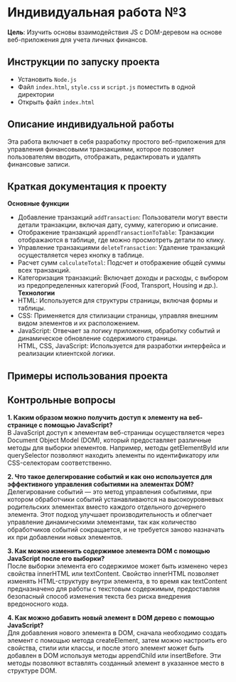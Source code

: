 # Индивидуальная работа №3
**Цель**: Изучить основы взаимодействия JS с DOM-деревом на основе веб-приложения для учета личных финансов.

## Инструкции по запуску проекта
- Установить `Node.js`
- Файл `index.html`, `style.css` и `script.js` поместить в одной директории
- Открыть файл `index.html` 

## Описание индивидуальной работы
Эта работа включает в себя разработку простого веб-приложения для управления финансовыми транзакциями, которое позволяет пользователям вводить, отображать, редактировать и удалять финансовые записи.

## Краткая документация к проекту
**Основные функции** <br>
- Добавление транзакций `addTransaction`: Пользователи могут ввести детали транзакции, включая дату, сумму, категорию и описание.
- Отображение транзакций `appendTransactionToTable`: Транзакции отображаются в таблице, где можно просмотреть детали по клику.
- Управление транзакциями `deleteTransaction`: Удаление транзакций осуществляется через кнопку в таблице.
- Расчет сумм `calculateTotal`: Подсчет и отображение общей суммы всех транзакций.
- Категоризация транзакций: Включает доходы и расходы, с выбором из предопределенных категорий (Food, Transport, Housing и др.).
**Технологии** <br>
- HTML: Используется для структуры страницы, включая формы и таблицы.
- CSS: Применяется для стилизации страницы, управляя внешним видом элементов и их расположением.
- JavaScript: Отвечает за логику приложения, обработку событий и динамическое обновление содержимого страницы.<br>HTML, CSS, JavaScript: Используется для разработки интерфейса и реализации клиентской логики.


## Примеры использования проекта


## Контрольные вопросы

**1. Каким образом можно получить доступ к элементу на веб-странице с помощью JavaScript?**<br>
В JavaScript доступ к элементам веб-страницы осуществляется через Document Object Model (DOM), который предоставляет различные методы для выборки элементов. Например, методы getElementById или querySelector позволяют находить элементы по идентификатору или CSS-селекторам соответственно.

**2. Что такое делегирование событий и как оно используется для эффективного управления событиями на элементах DOM?**<br> 
Делегирование событий — это метод управления событиями, при котором обработчики событий устанавливаются на высокоуровневых родительских элементах вместо каждого отдельного дочернего элемента. Этот подход улучшает производительность и облегчает управление динамическими элементами, так как количество обработчиков событий сокращается, и не требуется заново назначать их при добавлении новых элементов.

**3. Как можно изменить содержимое элемента DOM с помощью JavaScript после его выборки?** <br>
После выборки элемента его содержимое может быть изменено через свойства innerHTML или textContent. Свойство innerHTML позволяет изменять HTML-структуру внутри элемента, в то время как textContent предназначено для работы с текстовым содержимым, предоставляя безопасный способ изменения текста без риска внедрения вредоносного кода.

**4. Как можно добавить новый элемент в DOM дерево с помощью JavaScript?** <br>
Для добавления нового элемента в DOM, сначала необходимо создать элемент с помощью метода createElement, затем можно настроить его свойства, стили или классы, и после этого элемент может быть добавлен в DOM используя методы appendChild или insertBefore. Эти методы позволяют вставлять созданный элемент в указанное место в структуре DOM.
